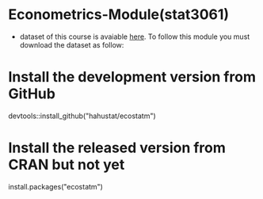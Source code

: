 # Econometrics-Module(stat3061)

* dataset of this course is avaiable  [here](https://github.com/hahustat/ecostatm). To follow this module you must download the dataset as follow:


# Install the development version from GitHub
devtools::install_github("hahustat/ecostatm")

 # Install the released version from CRAN but not yet
install.packages("ecostatm")
